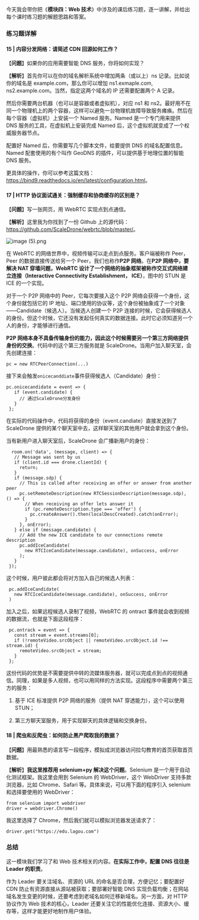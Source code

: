 <p data-nodeid="25826" class="">今天我会带你把《<strong data-nodeid="25832">模块四：Web 技术</strong>》中涉及的课后练习题，逐一讲解，并给出每个课时练习题的解题思路和答案。</p>

<h3 data-nodeid="25112">练习题详解</h3>
<h4 data-nodeid="25113">15 | 内容分发网络：请简述 CDN 回源如何工作？</h4>
<p data-nodeid="25114">【<strong data-nodeid="25168">问题</strong>】如果你的应用需要智能 DNS 服务，你将如何实现？</p>
<p data-nodeid="25115">【<strong data-nodeid="25174">解析</strong>】首先你可以在你的域名解析系统中增加两条（或以上）ns 记录。比如说你的域名是 example.com，那么你可以增加 ns1.exmaple.com, ns2.example.com。当然，指定这两个域名的 IP 还需要配置两个 A 记录。</p>
<p data-nodeid="25116">然后你需要两台机器（也可以是容器或者虚拟机），对应 ns1 和 ns2。最好用不在同一个物理机上的两个容器，这样可以避免一台物理机故障导致服务瘫痪。然后在每个容器（虚拟机）上安装一个 Named 服务。Named 是一个专门用来提供 DNS 服务的工具，在虚拟机上安装完成 Named 后，这个虚拟机就变成了一个权威服务器节点。</p>
<p data-nodeid="25117">配置好 Named 后，你需要写几个脚本文件，给要提供 DNS 的域名配置信息。Named 配套使用的有个叫作 GeoDNS 的插件，可以提供基于地理位置的智能 DNS 服务。</p>
<p data-nodeid="25118">更具体的操作，你可以参考这篇文档：<a href="https://bind9.readthedocs.io/en/latest/configuration.html?fileGuid=xxQTRXtVcqtHK6j8" data-nodeid="25180">https://bind9.readthedocs.io/en/latest/configuration.html</a>。</p>
<h4 data-nodeid="25119">17 | HTTP 协议面试通关：强制缓存和协商缓存的区别是？</h4>
<p data-nodeid="25120">【<strong data-nodeid="25188">问题</strong>】写一张网页，用 WebRTC 实现点到点通信。</p>
<p data-nodeid="26111">【<strong data-nodeid="26122">解析</strong>】这里我为你找到了一份 Github 上的源代码：<a href="https://github.com/ScaleDrone/webrtc/blob/master/script.js?fileGuid=xxQTRXtVcqtHK6j8" data-nodeid="26120">https://github.com/ScaleDrone/webrtc/blob/master/</a>。</p>
<p data-nodeid="26112" class="te-preview-highlight"><img src="https://s0.lgstatic.com/i/image6/M01/43/52/Cgp9HWC4nISASrfFAAEwZ4EyOXU323.png" alt="image (5).png" data-nodeid="26129"></p>

<p data-nodeid="25122">在 WebRTC 的网络世界中，视频传输可以走点到点服务。客户端被称作 Peer，Peer 的数据直接传送给另一个 Peer，我们也称作<strong data-nodeid="25208">P2P 网络</strong>。在<strong data-nodeid="25209">P2P 网络中，要解决 NAT 穿墙问题，WebRTC 设计了一个网络的抽象框架被称作交互式网络建立连接（Interactive Connectivity Establishment， ICE）</strong>，图中的 STUN 是 ICE 的一个实现。</p>
<p data-nodeid="25123">对于一个 P2P 网络中的 Peer，它每次要接入这个 P2P 网络会获得一个身份，这个身份就包括它的 IP 地址、端口使用的协议等，这个身份被抽象成了一个对象——Candidate（候选人）。当候选人创建一个 P2P 连接的时候，它会获得候选人的身份。但这个时候，它还没有发起任何真实的数据连接。此时它必须知道另一个人的身份，才能够进行通信。</p>
<p data-nodeid="25124"><strong data-nodeid="25215">P2P 网络本身不具备传输身份的能力，因此这个时候需要另一个第三方网络提供身份的交换</strong>。代码中的这个第三方服务就是 ScaleDrone。当用户加入聊天室，会先创建连接：</p>
<pre class="lang-java" data-nodeid="25125"><code data-language="java">pc = <span class="hljs-keyword">new</span> RTCPeerConnection(...)
</code></pre>
<p data-nodeid="25126">接下来会触发<code data-backticks="1" data-nodeid="25217">onicecanddiate</code>事件获得候选人（Candidate）身份：</p>
<pre class="lang-java" data-nodeid="25127"><code data-language="java">pc.onicecandidate = event =&gt; {
   <span class="hljs-keyword">if</span> (event.candidate) {
     <span class="hljs-comment">// 通过ScaleDrone分发身份</span>
   }
 };
</code></pre>
<p data-nodeid="25128">在实际的代码操作中，代码将获得的身份（event.candiate）直接发送到了 ScaleDrone 提供的某个聊天室中去，这样聊天室的其他用户就会拿到这个身份。</p>
<p data-nodeid="25129">当有新用户进入聊天室后，ScaleDrone 会广播新用户的身份：</p>
<pre class="lang-java" data-nodeid="25130"><code data-language="java">  room.on(<span class="hljs-string">'data'</span>, (message, client) =&gt; {
   <span class="hljs-comment">// Message was sent by us</span>
   <span class="hljs-keyword">if</span> (client.id === drone.clientId) {
     <span class="hljs-keyword">return</span>;
   }
   <span class="hljs-keyword">if</span> (message.sdp) {
     <span class="hljs-comment">// This is called after receiving an offer or answer from another peer</span>
     pc.setRemoteDescription(<span class="hljs-keyword">new</span> RTCSessionDescription(message.sdp), () =&gt; {
       <span class="hljs-comment">// When receiving an offer lets answer it</span>
       <span class="hljs-keyword">if</span> (pc.remoteDescription.type === <span class="hljs-string">'offer'</span>) {
         pc.createAnswer().then(localDescCreated).<span class="hljs-keyword">catch</span>(onError);
       }
     }, onError);
   } <span class="hljs-keyword">else</span> <span class="hljs-keyword">if</span> (message.candidate) {
     <span class="hljs-comment">// Add the new ICE candidate to our connections remote description</span>
     pc.addIceCandidate(
       <span class="hljs-keyword">new</span> RTCIceCandidate(message.candidate), onSuccess, onError
     );
   }
 });
</code></pre>
<p data-nodeid="25131">这个时候，用户彼此都会将对方加入自己的候选人列表：</p>
<pre class="lang-java" data-nodeid="25132"><code data-language="java"> pc.addIceCandidate(
   <span class="hljs-keyword">new</span> RTCIceCandidate(message.candidate), onSuccess, onError
 )
</code></pre>
<p data-nodeid="25133">加入之后，如果远程候选人录制了视频，WebRTC 的 ontract 事件就会收到视频的数据流，也就是下面这段程序：</p>
<pre class="lang-java" data-nodeid="25134"><code data-language="java"> pc.ontrack = event =&gt; {
   <span class="hljs-keyword">const</span> stream = event.streams[<span class="hljs-number">0</span>];
   <span class="hljs-keyword">if</span> (!remoteVideo.srcObject || remoteVideo.srcObject.id !== stream.id) {
     remoteVideo.srcObject = stream;
   }
 };
</code></pre>
<p data-nodeid="25135">这份代码的优势是不需要提供中转的流媒体服务器，就可以完成点到点的视频通信。同理，如果是多人视频，也可以用同样的方法实现。这段程序中需要两个第三方的服务：</p>
<ol data-nodeid="25136">
<li data-nodeid="25137">
<p data-nodeid="25138">基于 ICE 标准提供 P2P 网络的服务（提供 NAT 穿透能力），这个可以使用 STUN；</p>
</li>
<li data-nodeid="25139">
<p data-nodeid="25140">第三方聊天室服务，用于实现聊天的具体逻辑和交换身份。</p>
</li>
</ol>
<h4 data-nodeid="25141">18 | 爬虫和反爬虫：如何防止黑产爬取我的数据？</h4>
<p data-nodeid="25142">【<strong data-nodeid="25232">问题</strong>】用最熟悉的语言写一段程序，模拟成浏览器访问拉勾教育的首页获取首页数据。</p>
<p data-nodeid="25143">【<strong data-nodeid="25242">解析</strong>】<strong data-nodeid="25243">我这里推荐用 selenium+py 解决这个问题</strong>。Selenium 是一个用于自动化测试框架。我这里会用到 Selenium 的 WebDriver，这个 WebDriver 支持多款浏览器，比如 Chrome、Safari 等。具体来说，可以用下面的程序引入 selenium 和选择要使用的 WebDriver：</p>
<pre class="lang-java" data-nodeid="25144"><code data-language="java">from selenium <span class="hljs-keyword">import</span> webdriver
driver = webdriver.Chrome()
</code></pre>
<p data-nodeid="25145">我这里选择了 Chrome，然后我们就可以模拟浏览器发送请求了：</p>
<pre class="lang-java" data-nodeid="25146"><code data-language="java">driver.get(<span class="hljs-string">"https://edu.lagou.com"</span>)
</code></pre>
<h3 data-nodeid="25147">总结</h3>
<p data-nodeid="25148">这一模块我们学习了和 Web 技术相关的内容。<strong data-nodeid="25251">在实际工作中，配置 DNS 往往是 Leader 的职责</strong>。</p>
<p data-nodeid="25149">作为 Leader 要关注域名、资源的 URL 的命名是否合理，方便记忆；要配置好 CDN 防止有资源直接从源站被获取；要部署好智能 DNS 实现负载均衡；在网站域名发生变更的时候，还要考虑到老域名如何迁移新域名。另一方面，对 HTTP 协议作为 Web 技术的核心，Leader 还要关注它的性能优化连接、资源大小、缓存等，这样才能更好地制作用户体验。</p>



